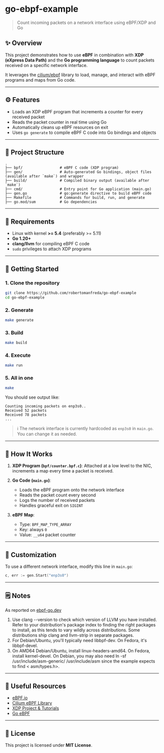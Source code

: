 # go-ebpf-example

> Count incoming packets on a network interface using eBPF/XDP and Go

## ✨ Overview

This project demonstrates how to use **eBPF** in combination with **XDP (eXpress Data Path)** and the **Go programming
language** to count packets received on a specific network interface.

It leverages the [cilium/ebpf](https://github.com/cilium/ebpf) library to load, manage, and interact with eBPF programs
and maps from Go code.

---

## ⚙️ Features

* Loads an XDP eBPF program that increments a counter for every received packet
* Reads the packet counter in real time using Go
* Automatically cleans up eBPF resources on exit
* Uses `go generate` to compile eBPF C code into Go bindings and objects

---

## 📁 Project Structure

```
.
├── bpf/                 # eBPF C code (XDP program)
├── gen/                 # Auto-generated Go bindings, object files (available after `make`) and wrapper
├── build/               # Compiled binary output (available after `make`)
├── cmd/                 # Entry point for Go application (main.go)
├── gen.go               # go:generate directive to build eBPF code
├── Makefile             # Commands for build, run, and generate
├── go.mod/sum           # Go dependencies
```

---

## 🔧 Requirements

* Linux with kernel **>= 5.4** (preferably >= 5.11)
* **Go 1.20+**
* **clang/llvm** for compiling eBPF C code
* `sudo` privileges to attach XDP programs

---

## 🚀 Getting Started

### 1. Clone the repository

```bash
git clone https://github.com/robertomanfreda/go-ebpf-example
cd go-ebpf-example
```

### 2. Generate

```bash
make generate
```

### 3. Build

```bash
make build
```

### 4. Execute

```bash
make run
```

### 5. All in one

```bash
make
```

You should see output like:

```
Counting incoming packets on enp3s0..
Received 52 packets
Received 78 packets
...
```

> ℹ The network interface is currently hardcoded as `enp3s0` in `main.go`. You can change it as needed.

---

## 🧠 How It Works

1. **XDP Program (`bpf/counter.bpf.c`)**: Attached at a low level to the NIC, increments a map every time a packet is
   received.

2. **Go Code (`main.go`)**:

    * Loads the eBPF program onto the network interface
    * Reads the packet count every second
    * Logs the number of received packets
    * Handles graceful exit on `SIGINT`

3. **eBPF Map**:

    * Type: `BPF_MAP_TYPE_ARRAY`
    * Key: always `0`
    * Value: `__u64` packet counter

---

## 🔹 Customization

To use a different network interface, modify this line in `main.go`:

```go
c, err := gen.Start("enp3s0")

```

--- 

## 🗒️ Notes

As reported on [ebpf-go.dev](https://ebpf-go.dev/guides/getting-started/#whats-next)

1. Use clang --version to check which version of LLVM you have installed. Refer to your distribution's package index to
   finding the right packages to install, as this tends to vary wildly across distributions. Some distributions ship
   clang
   and llvm-strip in separate packages.
2. For Debian/Ubuntu, you'll typically need libbpf-dev. On Fedora, it's libbpf-devel.
3. On AMD64 Debian/Ubuntu, install linux-headers-amd64. On Fedora, install kernel-devel.
   On Debian, you may also need ln -sf /usr/include/asm-generic/ /usr/include/asm since the example expects to find <
   asm/types.h>.

---

## 📂 Useful Resources

* [eBPF.io](https://ebpf.io)
* [Cilium eBPF Library](https://github.com/cilium/ebpf)
* [XDP Project & Tutorials](https://xdp-project.net)
* [Go eBPF](https://ebpf-go.dev/guides/getting-started)

---

## 📄 License

This project is licensed under **MIT License**.
